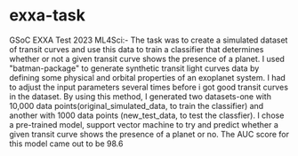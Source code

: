 # exxa-task
GSoC EXXA Test 2023 ML4Sci:-
The task was to create a simulated dataset of transit curves and use this data to train a classifier that determines whether or not a given transit curve shows the presence of a planet. 
I used "batman-package" to generate synthetic transit light curves data by defining some physical and orbital properties of an exoplanet system. I had to adjust the input parameters several times before i got good transit curves in the dataset.
By using this method, I generated two datasets-one with 10,000 data points(original_simulated_data, to train the classifier) and another with 1000 data points (new_test_data, to test the classfier).
I chose a pre-trained model, support vector machine to try and predict whether a given transit curve shows the presence of a planet or no.
The AUC score for this model came out to be 98.6 
